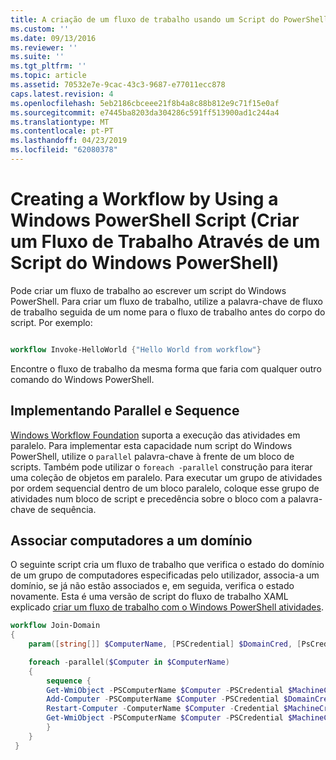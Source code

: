 ```yaml
---
title: A criação de um fluxo de trabalho usando um Script do PowerShell do Windows | Documentos da Microsoft
ms.custom: ''
ms.date: 09/13/2016
ms.reviewer: ''
ms.suite: ''
ms.tgt_pltfrm: ''
ms.topic: article
ms.assetid: 70532e7e-9cac-43c3-9687-e77011ecc878
caps.latest.revision: 4
ms.openlocfilehash: 5eb2186cbceee21f8b4a8c88b812e9c71f15e0af
ms.sourcegitcommit: e7445ba8203da304286c591ff513900ad1c244a4
ms.translationtype: MT
ms.contentlocale: pt-PT
ms.lasthandoff: 04/23/2019
ms.locfileid: "62080378"
---
```

# <a name="creating-a-workflow-by-using-a-windows-powershell-script"></a>Creating a Workflow by Using a Windows PowerShell Script (Criar um Fluxo de Trabalho Através de um Script do Windows PowerShell)

Pode criar um fluxo de trabalho ao escrever um script do Windows PowerShell. Para criar um fluxo de trabalho, utilize a palavra-chave de fluxo de trabalho seguida de um nome para o fluxo de trabalho antes do corpo do script. Por exemplo:

```powershell

workflow Invoke-HelloWorld {"Hello World from workflow"}
```

Encontre o fluxo de trabalho da mesma forma que faria com qualquer outro comando do Windows PowerShell.

## <a name="implementing-parallel-and-sequence"></a>Implementando Parallel e Sequence

[Windows Workflow Foundation](https://msdn.microsoft.com/en-us/library/ms735967.aspx) suporta a execução das atividades em paralelo. Para implementar esta capacidade num script do Windows PowerShell, utilize o `parallel` palavra-chave à frente de um bloco de scripts. Também pode utilizar o `foreach -parallel` construção para iterar uma coleção de objetos em paralelo. Para executar um grupo de atividades por ordem sequencial dentro de um bloco paralelo, coloque esse grupo de atividades num bloco de script e precedência sobre o bloco com a palavra-chave de sequência.

## <a name="joining-computers-to-a-domain"></a>Associar computadores a um domínio

O seguinte script cria um fluxo de trabalho que verifica o estado do domínio de um grupo de computadores especificadas pelo utilizador, associa-a um domínio, se já não estão associados e, em seguida, verifica o estado novamente. Esta é uma versão de script do fluxo de trabalho XAML explicado [criar um fluxo de trabalho com o Windows PowerShell atividades](./creating-a-workflow-with-windows-powershell-activities.md).

```powershell
workflow Join-Domain
{
    param([string[]] $ComputerName, [PSCredential] $DomainCred, [PsCredential] $MachineCred)

    foreach -parallel($Computer in $ComputerName)
    {
        sequence {
        Get-WmiObject -PSComputerName $Computer -PSCredential $MachineCred
        Add-Computer -PSComputerName $Computer -PSCredential $DomainCred
        Restart-Computer -ComputerName $Computer -Credential $MachineCred -For PowerShell -Force -Wait -PSComputerName ""
        Get-WmiObject -PSComputerName $Computer -PSCredential $MachineCred
        }
    }
 }

```
